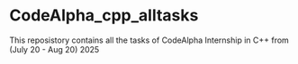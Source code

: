 # CodeAlpha_cpp_alltasks
This reposistory contains all the tasks of CodeAlpha Internship in C++ from (July 20 - Aug 20) 2025
